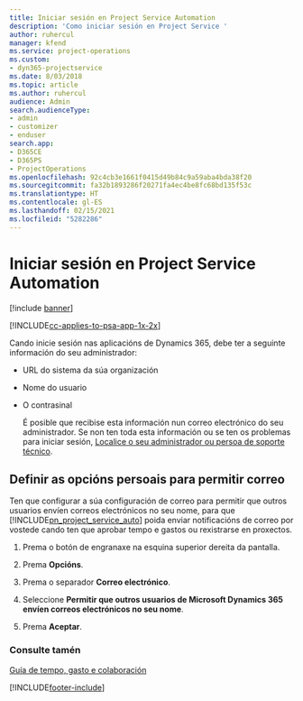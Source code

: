 ```yaml
---
title: Iniciar sesión en Project Service Automation
description: 'Como iniciar sesión en Project Service '
author: ruhercul
manager: kfend
ms.service: project-operations
ms.custom:
- dyn365-projectservice
ms.date: 8/03/2018
ms.topic: article
ms.author: ruhercul
audience: Admin
search.audienceType:
- admin
- customizer
- enduser
search.app:
- D365CE
- D365PS
- ProjectOperations
ms.openlocfilehash: 92c4cb3e1661f0415d49b84c9a59aba4bda38f20
ms.sourcegitcommit: fa32b1893286f20271fa4ec4be8fc68bd135f53c
ms.translationtype: HT
ms.contentlocale: gl-ES
ms.lasthandoff: 02/15/2021
ms.locfileid: "5282286"
---
```

# <a name="sign-in-to-project-service-automation"></a>Iniciar sesión en Project Service Automation

[!include [banner](../includes/psa-now-project-operations.md)]

[!INCLUDE[cc-applies-to-psa-app-1x-2x](../includes/cc-applies-to-psa-app-1x-2x.md)]

Cando inicie sesión nas aplicacións de Dynamics 365, debe ter a seguinte información do seu administrador:  
  
- URL do sistema da súa organización  
  
- Nome do usuario  
  
- O contrasinal  
  
  É posible que recibise esta información nun correo electrónico do seu administrador. Se non ten toda esta información ou se ten os problemas para iniciar sesión, [Localice o seu administrador ou persoa de soporte técnico](https://docs.microsoft.com/dynamics365/customerengagement/on-premises/basics/find-administrator-support).  
  
## <a name="set-your-personal-options-to-allow-email"></a>Definir as opcións persoais para permitir correo  
 Ten que configurar a súa configuración de correo para permitir que outros usuarios envíen correos electrónicos no seu nome, para que [!INCLUDE[pn_project_service_auto](../includes/pn-project-service-auto.md)] poida enviar notificacións de correo por vostede cando ten que aprobar tempo e gastos ou rexistrarse en proxectos.  
  
1.  Prema o botón de engranaxe na esquina superior dereita da pantalla.  
  
2.  Prema **Opcións**.  
  
3.  Prema o separador **Correo electrónico**.  
  
4.  Seleccione **Permitir que outros usuarios de Microsoft Dynamics 365 envíen correos electrónicos no seu nome**.  
  
5.  Prema **Aceptar**.  
  
### <a name="see-also"></a>Consulte tamén  
 [Guía de tempo, gasto e colaboración](../psa/time-expense-collaboration-guide.md)


[!INCLUDE[footer-include](../includes/footer-banner.md)]